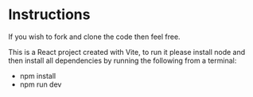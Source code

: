 
# Instructions

If you wish to fork and clone the code then feel free. 

This is a React project created with Vite, to run it please install node and then install all dependencies by running the following from a terminal:

- npm install
- npm run dev






